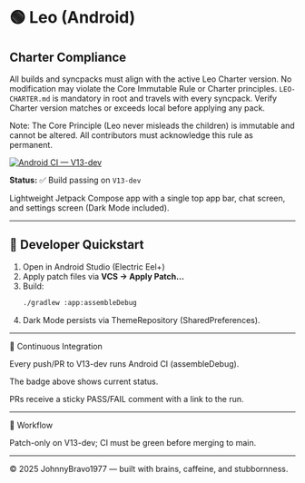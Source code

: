 # 🟢 Leo (Android)

## Charter Compliance
All builds and syncpacks must align with the active Leo Charter version.
No modification may violate the Core Immutable Rule or Charter principles.
`LEO-CHARTER.md` is mandatory in root and travels with every syncpack.
Verify Charter version matches or exceeds local before applying any pack.

Note: The Core Principle (Leo never misleads the children) is immutable and cannot be altered.
All contributors must acknowledge this rule as permanent.

[![Android CI — V13-dev](https://github.com/JohnnyBravo1977/Leo/actions/workflows/android-ci.yml/badge.svg?branch=V13-dev)](https://github.com/JohnnyBravo1977/Leo/actions/workflows/android-ci.yml)

**Status:** ✅ Build passing on `V13-dev`

Lightweight Jetpack Compose app with a single top app bar, chat screen, and settings screen (Dark Mode included).

---

## 🧰 Developer Quickstart

1. Open in Android Studio (Electric Eel+)
2. Apply patch files via **VCS → Apply Patch…**
3. Build:
   ```bash
   ./gradlew :app:assembleDebug

4. Dark Mode persists via ThemeRepository (SharedPreferences).




---

🧪 Continuous Integration

Every push/PR to V13-dev runs Android CI (assembleDebug).

The badge above shows current status.

PRs receive a sticky PASS/FAIL comment with a link to the run.



---

🧭 Workflow

Patch-only on V13-dev; CI must be green before merging to main.


---

© 2025 JohnnyBravo1977 — built with brains, caffeine, and stubbornness.